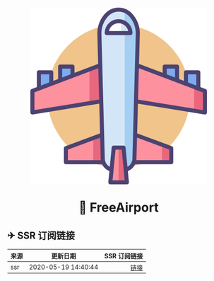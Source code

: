 <h1 align="center">
  <img src="assets\Airplane.svg" alt="FreeAirport" >
  <p>🚀 <b>FreeAirport</b></p>
</h1>

## ✈ SSR 订阅链接

来源 | 更新日期 | SSR 订阅链接
:---- | :-: | ----:
ssr | 2020-05-19 14:40:44 | [链接](https://thessr.shop/link/50qHacEBGv6lB13n)